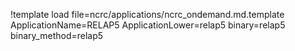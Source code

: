 !template load file=ncrc/applications/ncrc_ondemand.md.template ApplicationName=RELAP5 ApplicationLower=relap5 binary=relap5 binary_method=relap5
